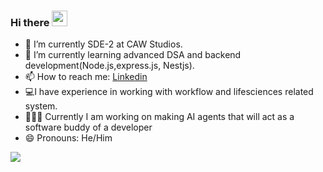 ### Hi there <img  src="https://camo.githubusercontent.com/e8e7b06ecf583bc040eb60e44eb5b8e0ecc5421320a92929ce21522dbc34c891/68747470733a2f2f6d656469612e67697068792e636f6d2f6d656469612f6876524a434c467a6361737252346961377a2f67697068792e676966" width="25" height="25"/>

- 🔭 I’m currently SDE-2 at CAW Studios.
- 🌱 I’m currently learning advanced DSA and backend development(Node.js,express.js, Nestjs).
- 📫 How to reach me: [Linkedin](https://www.linkedin.com/in/shrey-agrawal-12ab95183/)
- 💻I have experience in working with workflow and lifesciences related system. 
- 👨🏽‍💻 Currently I am working on making AI agents that will act as a software buddy of a developer
- 😄 Pronouns: He/Him

<img src="https://github-readme-stats.vercel.app/api?username=shrey-creator&&show_icons=true&title_color=ffffff&icon_color=bb2acf&text_color=daf7dc&bg_color=151515"/>

